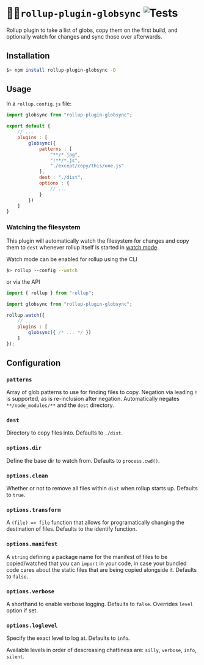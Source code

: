 🔎📂`rollup-plugin-globsync` ![Tests](https://github.com/tivac/rollup-plugin-globsync/workflows/Tests/badge.svg)
==============================

Rollup plugin to take a list of globs, copy them on the first build, and optionally watch for changes and sync those over afterwards.

## Installation

```bash
$> npm install rollup-plugin-globsync -D
```

## Usage

In a `rollup.config.js` file:

```js
import globsync from "rollup-plugin-globsync";

export default {
    // ...
    plugins : [
        globsync({
            patterns : [
                "**/*.jpg",
                "!**/*.js",
                "./except/copy/this/one.js"
            ],
            dest : "./dist",
            options : {
                // ...
            }
        })
    ]
}
```

### Watching the filesystem

This plugin will automatically watch the filesystem for changes and copy them to `dest` whenever rollup itself is started in [watch mode](https://rollupjs.org/guide/en#-w-watch).

Watch mode can be enabled for rollup using the CLI

```bash
$> rollup --config --watch
```

or via the API

```js
import { rollup } from "rollup";

import globsync from "rollup-plugin-globsync";

rollup.watch({
    // ...
    plugins : [
        globsync({ /* ... */ })
    ]
});
```

## Configuration

### `patterns`

Array of glob patterns to use for finding files to copy. Negation via leading `!` is supported, as is re-inclusion after negation. Automatically negates `**/node_modules/**` and the `dest` directory.

### `dest`

Directory to copy files into. Defaults to `./dist`.

### `options.dir`

Define the base dir to watch from. Defaults to `process.cwd()`.

### `options.clean`

Whether or not to remove all files within `dist` when rollup starts up. Defaults to `true`.

### `options.transform`

A `(file) => file` function that allows for programatically changing the destination of files. Defaults to the identify function.

### `options.manifest`

A `string` defining a package name for the manifest of files to be copied/watched that you can `import` in your code, in case your bundled code cares about the static files that are being copied alongside it. Defaults to `false`.

### `options.verbose`

A shorthand to enable verbose logging. Defaults to `false`. Overrides `level` option if set.

### `options.loglevel`

Specify the exact level to log at. Defaults to `info`.

Available levels in order of descreasing chattiness are: `silly`, `verbose`, `info`, `silent`.
